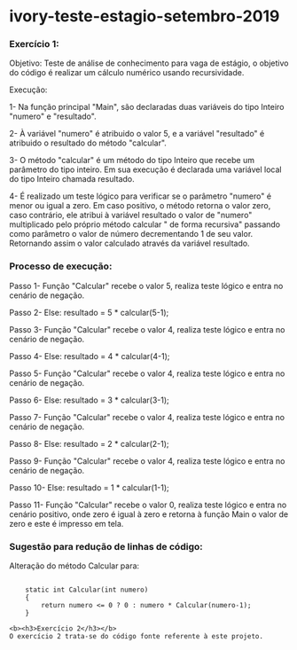 # ivory-teste-estagio-setembro-2019
<h3><b>Exercício 1:</b></h3> 

Objetivo: Teste de análise de conhecimento para vaga de estágio, o objetivo do código é realizar um cálculo numérico usando recursividade.

Execução: 

1- Na função principal "Main", são declaradas duas variáveis do tipo Inteiro "numero" e "resultado".

2- À variável "numero" é atribuido o valor 5, e a variável "resultado" é atribuido o resultado do método "calcular".

3- O método "calcular" é um método do tipo Inteiro que  recebe um parâmetro do tipo inteiro.
Em sua execução é declarada uma variável local do tipo Inteiro chamada resultado.

4- É realizado um teste lógico para verificar se o parâmetro "numero" é menor ou igual a zero. Em caso positivo, o método retorna o valor zero, caso contrário, ele atribui à variável resultado o valor de "numero" multiplicado pelo próprio método calcular " de forma recursiva" passando como parâmetro o valor de número decrementando 1 de seu valor. Retornando assim o valor calculado através da variável resultado.

<h3><b>Processo de execução:</b></h3>

Passo 1- Função "Calcular" recebe o valor 5, realiza teste lógico e entra no cenário de negação.

Passo 2- Else: resultado = 5 * calcular(5-1);

Passo 3- Função "Calcular" recebe o valor 4, realiza teste lógico e entra no cenário de negação.

Passo 4- Else: resultado = 4 * calcular(4-1);

Passo 5- Função "Calcular" recebe o valor 4, realiza teste lógico e entra no cenário de negação.

Passo 6- Else: resultado = 3 * calcular(3-1);

Passo 7- Função "Calcular" recebe o valor 4, realiza teste lógico e entra no cenário de negação.

Passo 8- Else: resultado = 2 * calcular(2-1);

Passo 9- Função "Calcular" recebe o valor 4, realiza teste lógico e entra no cenário de negação.

Passo 10- Else: resultado = 1 * calcular(1-1);

Passo 11- Função "Calcular" recebe o valor 0, realiza teste lógico e entra no cenário positivo, onde zero é igual à zero
e retorna à função Main o valor de zero e este é impresso em tela.



<h3><b>Sugestão para redução de linhas de código:</b></h3>

Alteração do método Calcular para:

<code>
	static int Calcular(int numero)
	{
		return numero <= 0 ? 0 : numero * Calcular(numero-1);
	}
</code>
	

	<b><h3>Exercício 2</h3></b>
	O exercício 2 trata-se do código fonte referente à este projeto.
